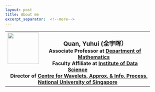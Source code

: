 ```yaml
---
layout: post
title: About me
excerpt_separator:  <!--more-->
---
```


<table>
<tbody>
<tr>
<th><img src="https://yanzhao.scut.edu.cn/public/GetPhotoFile.aspx?file=iPEeevCNsCC!B844T52Ngbkgkx4UZmEybWCKTKn9WTD6RRIAZICsH4YHzmYpYWgJ" alt="" width="100" align="left" /><br />
<span style="font-size: 120%;"><strong> &ensp;Quan, Yuhui</strong> (全宇晖） </span><br />
<span style="font-size: 100%;"> &ensp;Associate Professor at <a href="http://www.math.nus.edu.sg">Department of Mathematics</a></span><br />
<span style="font-size: 100%;"> &ensp;Faculty Affiliate at <a href="http://ids.nus.edu.sg/index.html">Institute of Data Science</a></span><br />
<span style="font-size: 100%;"> &ensp;Director of <a href="http://www.cwaip.nus.edu.sg">Centre for Wavelets, Approx. &amp; Info. Process.</a></span><br />
<span style="font-size: 100%;"> <a href="http://nus.edu.sg">  National University of Singapore</a><br />
</span></th>
</tr>
</tbody>
</table>

